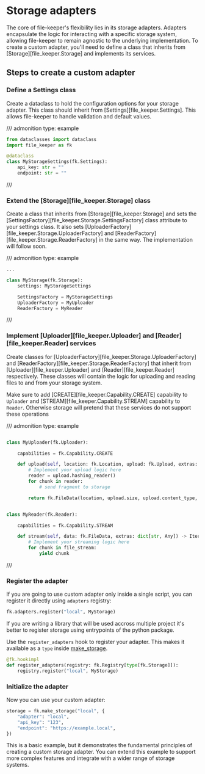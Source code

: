 # Storage adapters

The core of file-keeper's flexibility lies in its storage adapters. Adapters
encapsulate the logic for interacting with a specific storage system, allowing
file-keeper to remain agnostic to the underlying implementation.  To create a
custom adapter, you'll need to define a class that inherits from
[Storage][file_keeper.Storage] and implements its services.

## Steps to create a custom adapter

### Define a Settings class

Create a dataclass to hold the configuration options for your storage
adapter. This class should inherit from [Settings][file_keeper.Settings].  This
allows file-keeper to handle validation and default values.

/// admonition
    type: example

```py
from dataclasses import dataclass
import file_keeper as fk

@dataclass
class MyStorageSettings(fk.Settings):
    api_key: str = ""
    endpoint: str = ""
```
///

### Extend the [Storage][file_keeper.Storage] class

Create a class that inherits from [Storage][file_keeper.Storage] and sets the
[SettingsFactory][file_keeper.Storage.SettingsFactory] class attribute to your settings
class. It also sets [UploaderFactory][file_keeper.Storage.UploaderFactory] and
[ReaderFactory][file_keeper.Storage.ReaderFactory] in the same way. The
implementation will follow soon.

/// admonition
    type: example

```python
...

class MyStorage(fk.Storage):
    settings: MyStorageSettings

    SettingsFactory = MyStorageSettings
    UploaderFactory = MyUploader
    ReaderFactory = MyReader
```
///

### Implement [Uploader][file_keeper.Uploader] and [Reader][file_keeper.Reader] services

Create classes for [UploaderFactory][file_keeper.Storage.UploaderFactory] and
[ReaderFactory][file_keeper.Storage.ReaderFactory] that inherit from
[Uploader][file_keeper.Uploader] and [Reader][file_keeper.Reader]
respectively. These classes will contain the logic for uploading and reading
files to and from your storage system.

Make sure to add [CREATE][file_keeper.Capability.CREATE] capability to
`Uploader` and [STREAM][file_keeper.Capability.STREAM] capability to
`Reader`. Otherwise storage will pretend that these services do not support these operations

/// admonition
    type: example

```python

class MyUploader(fk.Uploader):

    capabilities = fk.Capability.CREATE

    def upload(self, location: fk.Location, upload: fk.Upload, extras: dict[str, Any]) -> fk.FileData:
        # Implement your upload logic here
        reader = upload.hashing_reader()
        for chunk in reader:
            # send fragment to storage

        return fk.FileData(location, upload.size, upload.content_type, reader.get_hash())


class MyReader(fk.Reader):

    capabilities = fk.Capability.STREAM

    def stream(self, data: fk.FileData, extras: dict[str, Any]) -> Iterable[bytes]:
        # Implement your streaming logic here
        for chunk in file_stream:
            yield chunk
```
///

### Register the adapter

If you are going to use custom adapter only inside a single script, you can
register it directly using `adapters` registry:


```python
fk.adapters.register("local", MyStorage)
```

If you are writing a library that will be used accross multiple project
it's better to register storage using entrypoints of the python package.

Use the `register_adapters` hook to register your adapter. This makes it
available as a `type` inside [make_storage](file_keeper.make_storage).


```py
@fk.hookimpl
def register_adapters(registry: fk.Registry[type[fk.Storage]]):
    registry.register("local", MyStorage)
```

### Initialize the adapter

Now you can use your custom adapter:

```python
storage = fk.make_storage("local", {
    "adapter": "local",
    "api_key": "123",
    "endpoint": "https://example.local",
})
```

This is a basic example, but it demonstrates the fundamental principles of
creating a custom storage adapter.  You can extend this example to support more
complex features and integrate with a wider range of storage systems.
